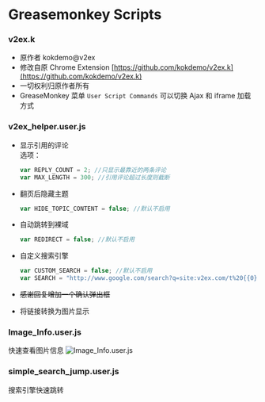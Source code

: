 
Greasemonkey Scripts
===============================
### v2ex.k
- 原作者 kokdemo@v2ex
- 修改自原 Chrome Extension [https://github.com/kokdemo/v2ex.k](https://github.com/kokdemo/v2ex.k)
- 一切权利归原作者所有
- GreaseMonkey 菜单 ```User Script Commands``` 可以切换 Ajax 和 iframe 加载方式

### v2ex_helper.user.js
- 显示引用的评论<br/>
  选项：

  ```javascript
  var REPLY_COUNT = 2; //只显示最靠近的两条评论
  var MAX_LENGTH = 300; //引用评论超过长度则截断
  ```
- 翻页后隐藏主题<br/>

  ```javascript
  var HIDE_TOPIC_CONTENT = false; //默认不启用
  ```
- 自动跳转到裸域<br/>

  ```javascript
  var REDIRECT = false; //默认不启用
  ```
- 自定义搜索引擎<br/>

  ```javascript
  var CUSTOM_SEARCH = false; //默认不启用
  var SEARCH = "http://www.google.com/search?q=site:v2ex.com/t%20{{0}}"; //修改搜索引擎，关键字用{{0}}替换

  ```
- ~~感谢回复增加一个确认弹出框~~<br/>
- 将链接转换为图片显示<br/>

### Image_Info.user.js
快速查看图片信息
![Image_Info.user.js](http://ww2.sinaimg.cn/large/3e69b0ccgw1eoh0xsws5sj20l90a83z5.jpg)

### simple_search_jump.user.js
搜索引擎快速跳转

